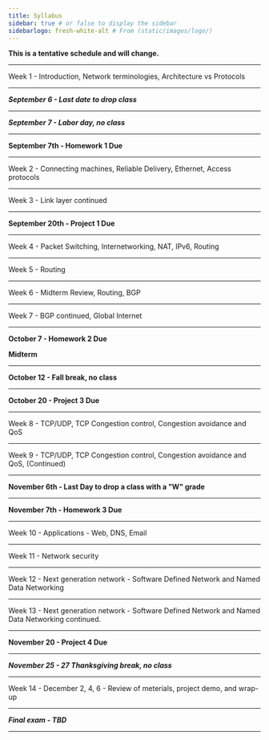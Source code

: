 ```yaml
---
title: Syllabus
sidebar: true # or false to display the sidebar
sidebarlogo: fresh-white-alt # From (static/images/logo/)
---
```


**This is a tentative schedule and will change.**

------------------------------------------
Week 1 - Introduction, Network terminologies, Architecture vs Protocols
<!-- * [Lecture  1](/csc4200/lecture_slides/lecture1.pdf) -->
<!-- * [Lecture  2](/csc4200/lecture_slides/lecture2.pdf) -->
<!-- * [Lecture  3](/csc4200/lecture_slides/lecture3.pdf) -->

------------------------------------------

***September 6 - Last date to drop class***

------------------------------------------

***September 7 - Labor day, no class***

------------------------------------------

**September 7th - Homework 1 Due**

------------------------------------------

Week 2 - Connecting machines, Reliable Delivery, Ethernet, Access protocols 
<!-- * [Lecture 4](/csc4200/lecture_slides/lecture4.pdf) -->
<!-- * [Lecture 5](/csc4200/lecture_slides/lecture5.pdf) -->
<!-- * [Lecture 6](/csc4200/lecture_slides/lecture6.pdf) -->

------------------------------------------

Week 3 - Link layer continued

------------------------------------------

**September 20th - Project 1 Due**

------------------------------------------

Week 4 - Packet Switching, Internetworking, NAT, IPv6, Routing 
<!-- * [Lecture 7](/csc4200/lecture_slides/lecture7.pdf) -->
<!-- * [Lecture 8](/csc4200/lecture_slides/lecture8.pdf) -->
<!-- * [Lecture 9](/csc4200/lecture_slides/lecture9.pdf) -->
<!-- * [Lecture 10](/csc4200/lecture_slides/lecture10.pdf) -->
<!-- * [Lecture 11](/csc4200/lecture_slides/lecture11.pdf) -->

------------------------------------------

Week 5 - Routing 
<!-- * [Lecture 12](/csc4200/lecture_slides/lecture12.pdf) --> 
<!-- * [Lecture 13](/csc4200/lecture_slides/lecture13.pdf) -->
<!-- * [Lecture 14](/csc4200/lecture_slides/lecture14.pdf) -->

------------------------------------------

Week 6 - Midterm Review, Routing, BGP 
<!-- * [Lecture 14](/csc4200/lecture_slides/lecture14.pdf) -->
<!-- * [Lecture 15](/csc4200/lecture_slides/lecture15.pdf) -->

------------------------------------------

Week 7 - BGP continued, Global Internet 
<!-- * [Lecture 16](/csc4200/lecture_slides/lecture16.pdf) -->

------------------------------------------
**October 7 - Homework 2 Due**

**Midterm**

------------------------------------------

**October 12 - Fall break, no class**

------------------------------------------

**October 20 - Project 3 Due**

------------------------------------------

Week 8 - TCP/UDP, TCP Congestion control, Congestion avoidance and QoS 
<!-- * [Lecture 17](/csc4200/lecture_slides/lecture17.pdf) -->
<!-- * [Lecture 18](/csc4200/lecture_slides/lecture18.pdf) --> 
<!-- * [Lecture 19](/csc4200/lecture_slides/lecture19.pdf) -->
<!-- * [Lecture 20](/csc4200/lecture_slides/lecture20.pdf) -->

------------------------------------------ 

Week 9 - TCP/UDP, TCP Congestion control, Congestion avoidance and QoS, (Continued)
<!-- * [Lecture 21](/csc4200/lecture_slides/lecture21.pdf) -->
<!-- * [Lecture 22](/csc4200/lecture_slides/lecture22.pdf) -->
<!-- * [Lecture 23](/csc4200/lecture_slides/lecture23.pdf) -->
<!-- * [Lecture 24](/csc4200/lecture_slides/lecture24.pdf) -->

------------------------------------------

**November 6th - Last Day to drop a class with a "W" grade**

------------------------------------------

**November 7th - Homework 3 Due**

------------------------------------------

Week 10 - Applications - Web, DNS, Email 
<!-- * [Lecture 25](/csc4200/lecture_slides/Lecture25.pdf) -->
<!-- * [Lecture 26](/csc4200/lecture_slides/lecture26.pdf) -->

------------------------------------------

Week 11 - Network security 
<!-- * [Lecture 27](/csc4200/lecture_slides/lecture27.pdf) -->

------------------------------------------

Week 12 - Next generation network - Software Defined Network and Named Data Networking

------------------------------------------

Week 13 - Next generation network - Software Defined Network and Named Data Networking continued.


------------------------------------------

**November 20 - Project 4 Due**

------------------------------------------

***November 25 - 27 Thanksgiving break, no class***

------------------------------------------

Week 14 - December 2, 4, 6 - Review of meterials, project demo, and wrap-up

------------------------------------------

***Final exam - TBD***


------------------------------------------


















